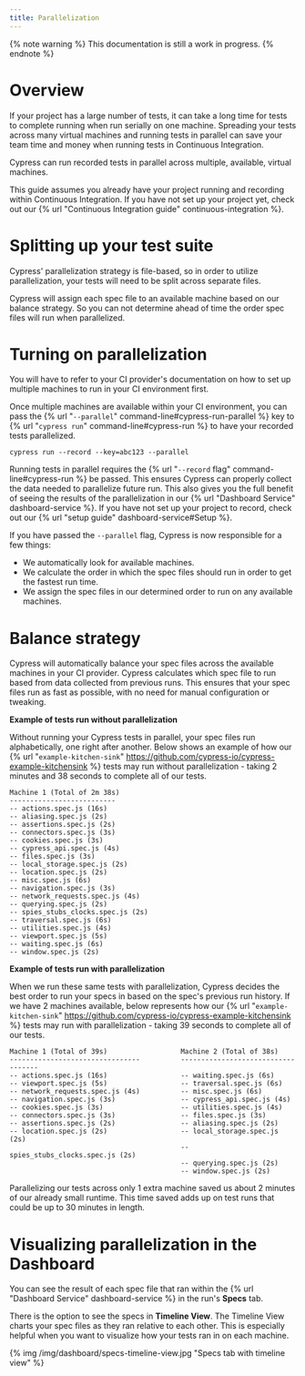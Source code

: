 ```yaml
---
title: Parallelization
---
```


{% note warning %}
This documentation is still a work in progress.
{% endnote %}

# Overview

If your project has a large number of tests, it can take a long time for tests to complete running when run serially on one machine. Spreading your tests across many virtual machines and running tests in parallel can save your team time and money when running tests in Continuous Integration.

Cypress can run recorded tests in parallel across multiple, available, virtual machines.

This guide assumes you already have your project running and recording within Continuous Integration. If you have not set up your project yet, check out our {% url "Continuous Integration guide" continuous-integration %}.

# Splitting up your test suite

Cypress' parallelization strategy is file-based, so in order to utilize parallelization, your tests will need to be split across separate files.

Cypress will assign each spec file to an available machine based on our balance strategy. So you can not determine ahead of time the order spec files will run when parallelized.

# Turning on parallelization

You will have to refer to your CI provider's documentation on how to set up multiple machines to run in your CI environment first.

Once multiple machines are available within your CI environment, you can pass the {% url "`--parallel`" command-line#cypress-run-parallel %} key to {% url "`cypress run`" command-line#cypress-run %} to have your recorded tests parallelized.

```shell
cypress run --record --key=abc123 --parallel
```

Running tests in parallel requires the {% url "`--record` flag" command-line#cypress-run %} be passed. This ensures Cypress can properly collect the data needed to parallelize future run. This also gives you the full benefit of seeing the results of the parallelization in our {% url "Dashboard Service" dashboard-service %}. If you have not set up your project to record, check out our {% url "setup guide" dashboard-service#Setup %}.

If you have passed the `--parallel` flag, Cypress is now responsible for a few things:

- We automatically look for available machines.
- We calculate the order in which the spec files should run in order to get the fastest run time.
- We assign the spec files in our determined order to run on any available machines.

# Balance strategy

Cypress will automatically balance your spec files across the available machines in your CI provider. Cypress calculates which spec file to run based from data collected from previous runs. This ensures that your spec files run as fast as possible, with no need for manual configuration or tweaking.

**Example of tests run without parallelization**

Without running your Cypress tests in parallel, your spec files run alphabetically, one right after another. Below shows an example of how our {% url "`example-kitchen-sink`" https://github.com/cypress-io/cypress-example-kitchensink %} tests may run without parallelization - taking 2 minutes and 38 seconds to complete all of our tests.

```text
Machine 1 (Total of 2m 38s)
--------------------------
-- actions.spec.js (16s)
-- aliasing.spec.js (2s)
-- assertions.spec.js (2s)
-- connectors.spec.js (3s)
-- cookies.spec.js (3s)
-- cypress_api.spec.js (4s)
-- files.spec.js (3s)
-- local_storage.spec.js (2s)
-- location.spec.js (2s)
-- misc.spec.js (6s)
-- navigation.spec.js (3s)
-- network_requests.spec.js (4s)
-- querying.spec.js (2s)
-- spies_stubs_clocks.spec.js (2s)
-- traversal.spec.js (6s)
-- utilities.spec.js (4s)
-- viewport.spec.js (5s)
-- waiting.spec.js (6s)
-- window.spec.js (2s)
```

**Example of tests run with parallelization**

When we run these same tests with parallelization, Cypress decides the best order to run your specs in based on the spec's previous run history. If we have 2 machines available, below represents how our {% url "`example-kitchen-sink`" https://github.com/cypress-io/cypress-example-kitchensink %} tests may run with parallelization - taking 39 seconds to complete all of our tests.

```text
Machine 1 (Total of 39s)                  Machine 2 (Total of 38s)
--------------------------------          -----------------------------------
-- actions.spec.js (16s)                  -- waiting.spec.js (6s)
-- viewport.spec.js (5s)                  -- traversal.spec.js (6s)
-- network_requests.spec.js (4s)          -- misc.spec.js (6s)
-- navigation.spec.js (3s)                -- cypress_api.spec.js (4s)
-- cookies.spec.js (3s)                   -- utilities.spec.js (4s)
-- connectors.spec.js (3s)                -- files.spec.js (3s)
-- assertions.spec.js (2s)                -- aliasing.spec.js (2s)
-- location.spec.js (2s)                  -- local_storage.spec.js (2s)
                                          -- spies_stubs_clocks.spec.js (2s)
                                          -- querying.spec.js (2s)
                                          -- window.spec.js (2s)
```

Parallelizing our tests across only 1 extra machine saved us about 2 minutes of our already small runtime. This time saved adds up on test runs that could be up to 30 minutes in length.

# Visualizing parallelization in the Dashboard

You can see the result of each spec file that ran within the {% url "Dashboard Service" dashboard-service %} in the run's **Specs** tab. 

There is the option to see the specs in **Timeline View**. The Timeline View charts your spec files as they ran relative to each other. This is especially helpful when you want to visualize how your tests ran in on each machine.

{% img /img/dashboard/specs-timeline-view.jpg "Specs tab with timeline view" %}